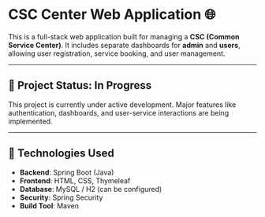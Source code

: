 # CSC Center Web Application 🌐

This is a full-stack web application built for managing a **CSC (Common Service Center)**. It includes separate dashboards for **admin** and **users**, allowing user registration, service booking, and user management.

---

## 🚧 Project Status: In Progress
This project is currently under active development. Major features like authentication, dashboards, and user-service interactions are being implemented.

---

## 📁 Technologies Used

- **Backend**: Spring Boot (Java)
- **Frontend**: HTML, CSS, Thymeleaf
- **Database**: MySQL / H2 (can be configured)
- **Security**: Spring Security
- **Build Tool**: Maven